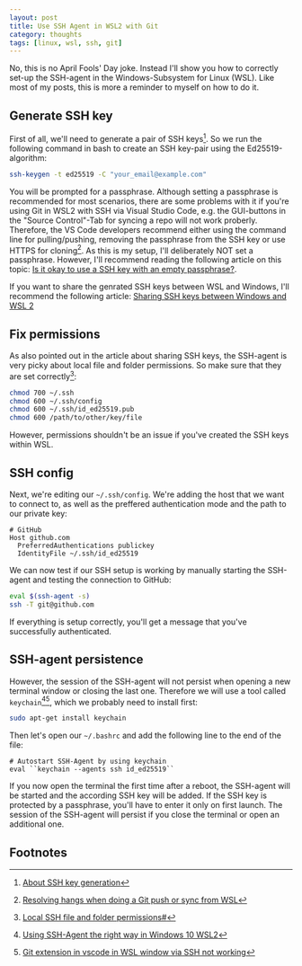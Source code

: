 ```yaml
---
layout: post
title: Use SSH Agent in WSL2 with Git
category: thoughts
tags: [linux, wsl, ssh, git]
---
```


No, this is no April Fools' Day joke. Instead I'll show you how to correctly set-up the SSH-agent in the Windows-Subsystem for Linux (WSL). Like most of my posts, this is more a reminder to myself on how to do it.

Generate SSH key
----------------

First of all, we'll need to generate a pair of SSH keys[^1]. So we run the following command in bash to create an SSH key-pair using the Ed25519-algorithm:

~~~bash
ssh-keygen -t ed25519 -C "your_email@example.com"
~~~  

You will be prompted for a passphrase. Although setting a passphrase is recommended for most scenarios, there are some problems with it if you're using Git in WSL2 with SSH via Visual Studio Code, e.g. the GUI-buttons in the "Source Control"-Tab for syncing a repo will not work proberly. Therefore, the VS Code developers recommend either using the command line for pulling/pushing, removing the passphrase from the SSH key or use HTTPS for cloning[^2].
As this is my setup, I'll deliberately NOT set a passphrase. However, I'll recommend reading the following article on this topic: [Is it okay to use a SSH key with an empty passphrase?](https://serverfault.com/questions/142959/is-it-okay-to-use-a-ssh-key-with-an-empty-passphrase/142963#142963).

If you want to share the genrated SSH keys between WSL and Windows, I'll recommend the following article: [Sharing SSH keys between Windows and WSL 2](https://devblogs.microsoft.com/commandline/sharing-ssh-keys-between-windows-and-wsl-2/)

Fix permissions
---------------

As also pointed out in the article about sharing SSH keys, the SSH-agent is very picky about local file and folder permissions. So make sure that they are set correctly[^3]:

~~~bash
chmod 700 ~/.ssh
chmod 600 ~/.ssh/config
chmod 600 ~/.ssh/id_ed25519.pub
chmod 600 /path/to/other/key/file
~~~

However, permissions shouldn't be an issue if you've created the SSH keys within WSL.

SSH config
----------

Next, we're editing our `~/.ssh/config`. We're adding the host that we want to connect to, as well as the preffered authentication mode and the path to our private key:

~~~text
# GitHub
Host github.com
  PreferredAuthentications publickey
  IdentityFile ~/.ssh/id_ed25519
~~~

We can now test if our SSH setup is working by manually starting the SSH-agent and testing the connection to GitHub:

~~~bash
eval $(ssh-agent -s)
ssh -T git@github.com
~~~

If everything is setup correctly, you'll get a message that you've successfully authenticated.

SSH-agent persistence
---------------------

However, the session of the SSH-agent will not persist when opening a new terminal window or closing the last one. Therefore we will use a tool called `keychain`[^4][^5], which we probably need to install first:

~~~bash
sudo apt-get install keychain
~~~

Then let's open our `~/.bashrc` and add the following line to the end of the file:

~~~text
# Autostart SSH-Agent by using keychain
eval ``keychain --agents ssh id_ed25519``
~~~

If you now open the terminal the first time after a reboot, the SSH-agent will be started and the according SSH key will be added. If the SSH key is protected by a passphrase, you'll have to enter it only on first launch. The session of the SSH-agent will persist if you close the terminal or open an additional one.

Footnotes
---------

[^1]: [About SSH key generation](https://docs.github.com/en/authentication/connecting-to-github-with-ssh/generating-a-new-ssh-key-and-adding-it-to-the-ssh-agent#about-ssh-key-generation)  
[^2]: [Resolving hangs when doing a Git push or sync from WSL](https://code.visualstudio.com/docs/remote/troubleshooting#_resolving-hangs-when-doing-a-git-push-or-sync-from-wsl)  
[^3]: [Local SSH file and folder permissions#](https://code.visualstudio.com/docs/remote/troubleshooting#_local-ssh-file-and-folder-permissions)  
[^4]: [Using SSH-Agent the right way in Windows 10 WSL2](https://esc.sh/blog/ssh-agent-windows10-wsl2/)  
[^5]: [Git extension in vscode in WSL window via SSH not working](https://stackoverflow.com/questions/69584056/git-extension-in-vscode-in-wsl-window-via-ssh-not-working)
